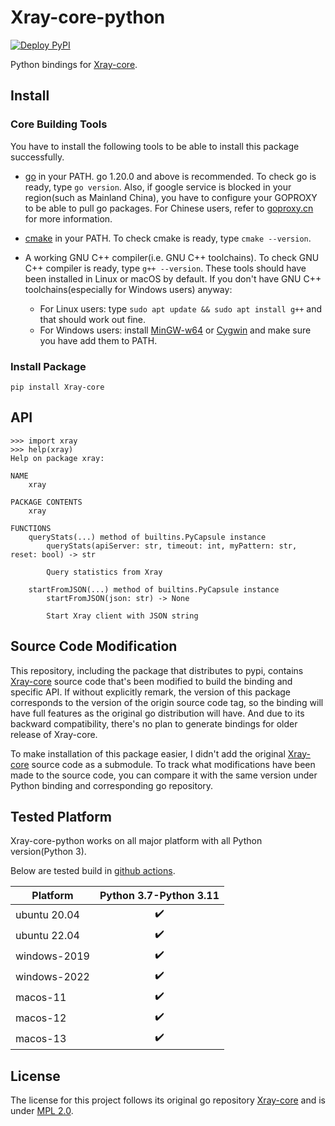 # Xray-core-python

[![Deploy PyPI](https://github.com/LorenEteval/Xray-core-python/actions/workflows/deploy-pypi.yml/badge.svg?branch=main)](https://github.com/LorenEteval/Xray-core-python/actions/workflows/deploy-pypi.yml)

Python bindings for [Xray-core](https://github.com/XTLS/Xray-core).

## Install

### Core Building Tools

You have to install the following tools to be able to install this package successfully.

* [go](https://go.dev/doc/install) in your PATH. go 1.20.0 and above is recommended. To check go is ready,
  type `go version`. Also, if google service is blocked in your region(such as Mainland China), you have to configure
  your GOPROXY to be able to pull go packages. For Chinese users, refer to [goproxy.cn](https://goproxy.cn/) for more
  information.
* [cmake](https://cmake.org/download/) in your PATH. To check cmake is ready, type `cmake --version`.
* A working GNU C++ compiler(i.e. GNU C++ toolchains). To check GNU C++ compiler is ready, type `g++ --version`. These
  tools should have been installed in Linux or macOS by default. If you don't have GNU C++ toolchains(especially for
  Windows users) anyway:

    * For Linux users: type `sudo apt update && sudo apt install g++` and that should work out fine.
    * For Windows users: install [MinGW-w64](https://sourceforge.net/projects/mingw-w64/files/mingw-w64/)
      or [Cygwin](https://www.cygwin.com/) and make sure you have add them to PATH.

### Install Package

```
pip install Xray-core
```

## API

```pycon
>>> import xray
>>> help(xray) 
Help on package xray:                                                                                                                                                                                       

NAME
    xray

PACKAGE CONTENTS
    xray

FUNCTIONS
    queryStats(...) method of builtins.PyCapsule instance
        queryStats(apiServer: str, timeout: int, myPattern: str, reset: bool) -> str

        Query statistics from Xray

    startFromJSON(...) method of builtins.PyCapsule instance
        startFromJSON(json: str) -> None

        Start Xray client with JSON string
```

## Source Code Modification

This repository, including the package that distributes to pypi,
contains [Xray-core](https://github.com/XTLS/Xray-core) source code that's been
modified to build the binding and specific API. If without explicitly remark, the version of this package corresponds to
the version of the origin source code tag, so the binding will have full features as the original go distribution will
have. And due to its backward compatibility, there's no plan to generate bindings for older release of Xray-core.

To make installation of this package easier, I didn't add the original [Xray-core](https://github.com/XTLS/Xray-core)
source code as a submodule. To track what modifications have been made to the source code, you can compare it with the
same version under Python binding and corresponding go repository.

## Tested Platform

Xray-core-python works on all major platform with all Python version(Python 3).

Below are tested build in [github actions](https://github.com/LorenEteval/Xray-core-python/actions).

| Platform     | Python 3.7-Python 3.11 |
|--------------|:----------------------:|
| ubuntu 20.04 |   :heavy_check_mark:   |
| ubuntu 22.04 |   :heavy_check_mark:   |
| windows-2019 |   :heavy_check_mark:   |
| windows-2022 |   :heavy_check_mark:   |
| macos-11     |   :heavy_check_mark:   |
| macos-12     |   :heavy_check_mark:   |
| macos-13     |   :heavy_check_mark:   |

## License

The license for this project follows its original go repository [Xray-core](https://github.com/XTLS/Xray-core)
and is under [MPL 2.0](https://github.com/LorenEteval/Xray-core-python/blob/main/LICENSE).
